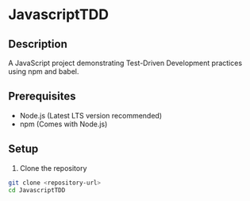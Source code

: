 # JavascriptTDD

## Description
A JavaScript project demonstrating Test-Driven Development practices using npm and babel.

## Prerequisites
- Node.js (Latest LTS version recommended)
- npm (Comes with Node.js)

## Setup
1. Clone the repository
```bash
git clone <repository-url>
cd JavascriptTDD
